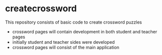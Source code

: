 # createcrossword
This repository consists of basic code to create crossword puzzles
- crossword pages will contain development in both student and teacher pages
- initially student and teacher sides were developed 
- crossword pages will consist of the main application
